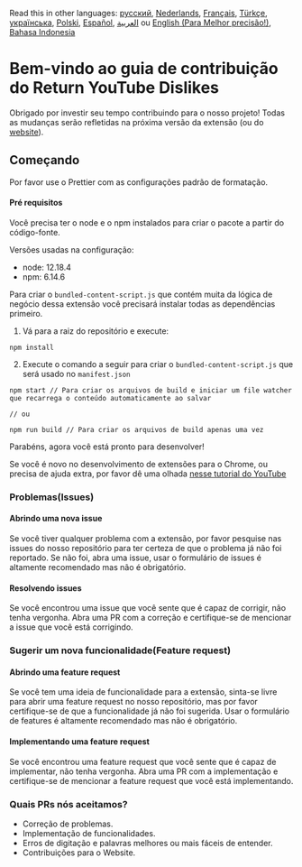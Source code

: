 Read this in other languages: [русский](CONTRIBUTINGru.md), [Nederlands](CONTRIBUTINGnl.md), [Français](CONTRIBUTINGfr.md), [Türkçe](CONTRIBUTINGtr.md), [українська](CONTRIBUTINGuk.md), [Polski](CONTRIBUTINGpl.md), [Español](CONTRIBUTINGes.md), [العربية](CONTRIBUTINGar.md) ou [English (Para Melhor precisão!)](CONTRIBUTING.md), [Bahasa Indonesia](CONTRIBUTINGid.md)


# Bem-vindo ao guia de contribuição do Return YouTube Dislikes

Obrigado por investir seu tempo contribuindo para o nosso projeto! Todas as mudanças serão refletidas na próxima versão da extensão (ou do [website](https://www.returnyoutubedislike.com/)).

## Começando

Por favor use o Prettier com as configurações padrão de formatação.

#### Pré requisitos

Você precisa ter o node e o npm instalados para criar o pacote a partir do código-fonte.

Versões usadas na configuração:

- node: 12.18.4
- npm: 6.14.6

Para criar o `bundled-content-script.js` que contém muita da lógica de negócio dessa extensão você precisará instalar todas as dependências primeiro.

1. Vá para a raiz do repositório e execute:

```
npm install
```

2. Execute o comando a seguir para criar o `bundled-content-script.js` que será usado no `manifest.json`

```
npm start // Para criar os arquivos de build e iniciar um file watcher que recarrega o conteúdo automaticamente ao salvar

// ou

npm run build // Para criar os arquivos de build apenas uma vez
```

Parabéns, agora você está pronto para desenvolver!

Se você é novo no desenvolvimento de extensões para o Chrome, ou precisa de ajuda extra, por favor dê uma olhada [nesse tutorial do YouTube](https://www.youtube.com/watch?v=mdOj6HYE3_0)

### Problemas(Issues)

#### Abrindo uma nova issue

Se você tiver qualquer problema com a extensão, por favor pesquise nas issues do nosso repositório para ter certeza de que o problema já não foi reportado. Se não foi, abra uma issue, usar o formulário de issues é altamente recomendado mas não é obrigatório.

#### Resolvendo issues

Se você encontrou uma issue que você sente que é capaz de corrigir, não tenha vergonha. Abra uma PR com a correção e certifique-se de mencionar a issue que você está corrigindo.

### Sugerir um nova funcionalidade(Feature request)

#### Abrindo uma feature request

Se você tem uma ideia de funcionalidade para a extensão, sinta-se livre para abrir uma feature request no nosso repositório, mas por favor certifique-se de que a funcionalidade já não foi sugerida. Usar o formulário de features é altamente recomendado mas não é obrigatório.

#### Implementando uma feature request

Se você encontrou uma feature request que você sente que é capaz de implementar, não tenha vergonha. Abra uma PR com a implementação e certifique-se de mencionar a feature request que você está implementando.

### Quais PRs nós aceitamos?

- Correção de problemas.
- Implementação de funcionalidades.
- Erros de digitação e palavras melhores ou mais fáceis de entender.
- Contribuições para o Website.
